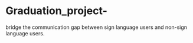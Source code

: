 # Graduation_project-
bridge the communication gap between sign language users and non-sign language users.
